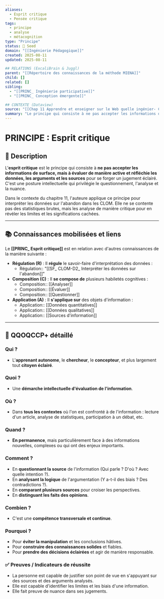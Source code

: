 ```yaml
---
aliases:
  - Esprit critique
  - Pensée critique
tags:
  - principe
  - analyse
  - métacognition
type: "Principe"
status: 🌱 Seed
domain: "[[Ingénierie Pédagogique]]"
created: 2025-08-11
updated: 2025-08-11

## RELATIONS (ExcaliBrain & Juggl)
parent: "[[Répertoire des connaissances de la méthode MIENA]]"
child: []
related: []
sibling:
  - "[[PRINC_ Ingénierie participative]]"
  - "[[PRINC_ Conception émergente]]"

## CONTEXTE (Dataview)
source: "[[Chap 11 Apprendre et enseigner sur le Web quelle ingénier- CLOM.pdf]]"
summary: "Le principe qui consiste à ne pas accepter les informations de surface, mais à évaluer de manière critique les données, les arguments et les sources pour se forger un jugement éclairé."
---
```


# PRINCIPE : Esprit critique

## 📌 Description
L'**esprit critique** est le principe qui consiste à **ne pas accepter les informations de surface, mais à évaluer de manière active et réfléchie les données, les arguments et les sources** pour se forger un jugement éclairé. C'est une posture intellectuelle qui privilégie le questionnement, l'analyse et la nuance.

Dans le contexte du chapitre 11, l'auteure applique ce principe pour interpréter les données sur l'abandon dans les CLOM. Elle ne se contente pas des statistiques brutes, mais les analyse de manière critique pour en révéler les limites et les significations cachées.

---
## 📚 Connaissances mobilisées et liens
Le **[[PRINC_ Esprit critique]]** est en relation avec d'autres connaissances de la manière suivante :

- **Régulation (R)** : Il **régule** le savoir-faire d'interprétation des données :
    - Régulation:: "[[SF_ CLOM-D2_ Interpréter les données sur l'abandon]]"
- **Composition (C)** : Il **se compose de** plusieurs habiletés cognitives :
    - Composition:: [[Analyser]]
    - Composition:: [[Évaluer]]
    - Composition:: [[Questionner]]
- **Application (A)** : Il **s'applique sur** des objets d'information :
    - Application:: [[Données quantitatives]]
    - Application:: [[Données qualitatives]]
    - Application:: [[Sources d'information]]

---

## 🔎 QQOQCCP+ détaillé

### Qui ?
- L'**apprenant autonome**, le **chercheur**, le **concepteur**, et plus largement tout **citoyen éclairé**.

### Quoi ?
- Une **démarche intellectuelle d'évaluation de l'information**.

### Où ?
- Dans **tous les contextes** où l'on est confronté à de l'information : lecture d'un article, analyse de statistiques, participation à un débat, etc.

### Quand ?
- **En permanence**, mais particulièrement face à des informations nouvelles, complexes ou qui ont des enjeux importants.

### Comment ?
- En **questionnant la source** de l'information (Qui parle ? D'où ? Avec quelle intention ?).
- En **analysant la logique** de l'argumentation (Y a-t-il des biais ? Des contradictions ?).
- En **comparant plusieurs sources** pour croiser les perspectives.
- En **distinguant les faits des opinions**.

### Combien ?
- C'est une **compétence transversale et continue**.

### Pourquoi ?
- Pour **éviter la manipulation** et les conclusions hâtives.
- Pour **construire des connaissances solides** et fiables.
- Pour **prendre des décisions éclairées** et agir de manière responsable.

### ✅ Preuves / Indicateurs de réussite
- La personne est capable de justifier son point de vue en s'appuyant sur des sources et des arguments analysés.
- Elle est capable d'identifier les limites et les biais d'une information.
- Elle fait preuve de nuance dans ses jugements.